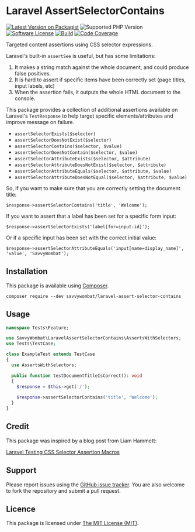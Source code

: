 # Laravel AssertSelectorContains

[![Latest Version on Packagist](https://img.shields.io/packagist/v/savvywombat/laravel-assert-selector-contains.svg)](https://packagist.org/packages/savvywombat/laravel-assert-selector-contains)
![Supported PHP Version](https://img.shields.io/packagist/php-v/savvywombat/laravel-assert-selector-contains?style=flat-square)
[![Software License](https://img.shields.io/badge/license-MIT-brightgreen.svg)](LICENSE.md)
[![Build](https://img.shields.io/github/workflow/status/SavvyWombat/laravel-assert-selector-contains/Test)](https://github.com/SavvyWombat/laravel-assert-selector-contains/actions)
[![Code Coverage](https://codecov.io/gh/SavvyWombat/laravel-assert-selector-contains/branch/main/graph/badge.svg)](https://codecov.io/gh/SavvyWombat/laravel-assert-selector-contains)

Targeted content assertions using CSS selector expressions.

Laravel's built-in `assertSee` is useful, but has some limitations:

1. It makes a string match against the whole document, and could produce false positives.
2. It is hard to assert if specific items have been correctly set (page titles, input labels, etc)
3. When the assertion fails, it outputs the whole HTML document to the console.

This package provides a collection of additional assertions available on Laravel's `TestResponse` to help target specific elements/attributes and improve message on failure.

* `assertSelectorExists($selector)`
* `assertSelectorDoesNotExist($selector)`
* `assertSelectorContains($selector, $value)`
* `assertSelectorDoesNotContain($selector, $value)`
* `assertSelectorAttributeExists($selector, $attribute)`
* `assertSelectorAttributeDoesNotExist($selector, $attribute)`
* `assertSelectorAttributeEquals($selector, $attribute, $value)`
* `assertSelectorAttributeDoesNotEqual($selector, $attribute, $value)`

So, if you want to make sure that you are correctly setting the document title:

`$response->assertSelectorContains('title', 'Welcome');`

If you want to assert that a label has been set for a specific form input:

`$response->assertSelectorExists('label[for=input-id]');`

Or if a specific input has been set with the correct initial value:

`$response->assertSelectorAttributeEquals('input[name=display_name]', 'value', 'SavvyWombat');`

## Installation

This package is available using [Composer](https://getcomposer.org/).

`composer require --dev savvywombat/laravel-assert-selector-contains`

## Usage

```php
namespace Tests\Feature;

use SavvyWombat\LaravelAssertSelectorContains\AssertsWithSelectors;
use Tests\TestCase;

class ExampleTest extends TestCase
{
  use AssertsWithSelectors;

  public function testDocumentTitleIsCorrect(): void
  {
    $response = $this->get('/');
    
    $response->assertSelectorContains('title', 'Welcome');
  }
}
```

## Credit

This package was inspired by a blog post from Liam Hammett:

[Laravel Testing CSS Selector Assertion Macros](https://liamhammett.com/laravel-testing-css-selector-assertion-macros-D9o0YAQJ)

## Support

Please report issues using the [GitHub issue tracker](https://github.com/SavvyWombat/LaravelAssertSelectorContains/issues). You are also welcome to fork the repository and submit a pull request.

## Licence

This package is licensed under [The MIT License (MIT)](https://github.com/SavvyWombat/LaravelAssertSelectorContains/blob/master/LICENSE).
